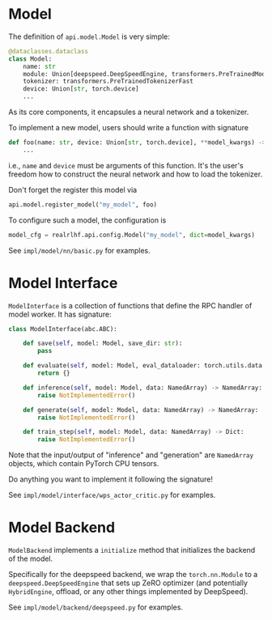 # Model

The definition of `api.model.Model` is very simple:

```python
@dataclasses.dataclass
class Model:
    name: str
    module: Union[deepspeed.DeepSpeedEngine, transformers.PreTrainedModel, torch.nn.Module]
    tokenizer: transformers.PreTrainedTokenizerFast
    device: Union[str, torch.device]
    ...
```

As its core components, it encapsules a neural network and a tokenizer.

To implement a new model, users should write a function with signature

```python
def foo(name: str, device: Union[str, torch.device], **model_kwargs) -> model_api.Model:
    ...
```

i.e., `name` and `device` must be arguments of this function. It's the user's freedom how to construct the neural network and how to load the tokenizer.

Don't forget the register this model via

```python
api.model.register_model("my_model", foo)
```


To configure such a model, the configuration is
```python
model_cfg = realrlhf.api.config.Model("my_model", dict=model_kwargs)
```

See `impl/model/nn/basic.py` for examples.

# Model Interface

`ModelInterface` is a collection of functions that define the RPC handler of model worker. It has signature:

```python
class ModelInterface(abc.ABC):

    def save(self, model: Model, save_dir: str):
        pass

    def evaluate(self, model: Model, eval_dataloader: torch.utils.data.DataLoader) -> Dict:
        return {}

    def inference(self, model: Model, data: NamedArray) -> NamedArray:
        raise NotImplementedError()

    def generate(self, model: Model, data: NamedArray) -> NamedArray:
        raise NotImplementedError()

    def train_step(self, model: Model, data: NamedArray) -> Dict:
        raise NotImplementedError()
```

Note that the input/output of "inference" and "generation" are `NamedArray` objects, which contain PyTorch CPU tensors.

Do anything you want to implement it following the signature! 

See `impl/model/interface/wps_actor_critic.py` for examples.

# Model Backend

`ModelBackend` implements a `initialize` method that initializes the backend of the model.

Specifically for the deepspeed backend, we wrap the `torch.nn.Module` to a `deepspeed.DeepSpeedEngine` that sets up ZeRO optimizer (and potentially `HybridEngine`, offload, or any other things implemented by DeepSpeed).

See `impl/model/backend/deepspeed.py` for examples.